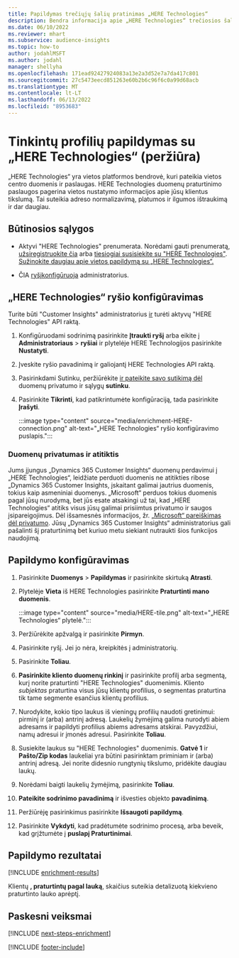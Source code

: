 ```yaml
---
title: Papildymas trečiųjų šalių pratinimas „HERE Technologies“
description: Bendra informacija apie „HERE Technologies“ trečiosios šalies papildymą.
ms.date: 06/10/2022
ms.reviewer: mhart
ms.subservice: audience-insights
ms.topic: how-to
author: jodahlMSFT
ms.author: jodahl
manager: shellyha
ms.openlocfilehash: 171ead92427924083a13e2a3d52e7a7da417c801
ms.sourcegitcommit: 27c5473eecd851263e60b2b6c96f6c0a99d68acb
ms.translationtype: MT
ms.contentlocale: lt-LT
ms.lasthandoff: 06/13/2022
ms.locfileid: "8953683"
---
```

# <a name="enrichment-of-customer-profiles-with-here-technologies-preview"></a>Tinkintų profilių papildymas su „HERE Technologies“ (peržiūra)

„HERE Technologies“ yra vietos platformos bendrovė, kuri pateikia vietos centro duomenis ir paslaugas. HERE Technologies duomenų praturtinimo paslaugos pagerina vietos nustatymo informacijos apie jūsų klientus tikslumą. Tai suteikia adreso normalizavimą, platumos ir ilgumos ištraukimą ir dar daugiau.

## <a name="prerequisites"></a>Būtinosios sąlygos

- Aktyvi "HERE Technologies" prenumerata. Norėdami gauti prenumeratą, [užsiregistruokite čia](https://developer.here.com/sign-up?utm_medium=referral&utm_source=Microsoft-Dynamics-CI&create=Freemium-Basic) arba [tiesiogiai susisiekite su "HERE Technologies"](https://developer.here.com/help?utm_medium=referral&utm_source=Microsoft-Dynamics-CI#how-can-we-help-you). [Sužinokite daugiau apie vietos papildymą su „HERE Technologies“.](https://developer.here.com/location-enrichment?cid=Dev-MicrosoftDynamics-DB-0-Dev-&utm_source=MicrosoftDynamics&utm_medium=referral&utm_campaign=Online_Dev_ReferralMicrosoft)

- ČIA [ryšį](connections.md)[konfigūruoja](#configure-the-connection-for-here-technologies) administratorius.

## <a name="configure-the-connection-for-here-technologies"></a>„HERE Technologies“ ryšio konfigūravimas

Turite būti "Customer Insights" administratorius [ir](permissions.md#admin) turėti aktyvų "HERE Technologies" API raktą.

1. Konfigūruodami sodrinimą pasirinkite **Įtraukti ryšį** arba eikite į **Administratoriaus** > **ryšiai** ir plytelėje HERE Technologijos pasirinkite **Nustatyti**.

1. Įveskite ryšio pavadinimą ir galiojantį HERE Technologies API raktą.

1. Pasirinkdami Sutinku, peržiūrėkite [ir pateikite savo sutikimą dėl](#data-privacy-and-compliance) duomenų privatumo ir sąlygų **sutinku**.

1. Pasirinkite **Tikrinti**, kad patikrintumėte konfigūraciją, tada pasirinkite **Įrašyti**.

   :::image type="content" source="media/enrichment-HERE-connection.png" alt-text="„HERE Technologies“ ryšio konfigūravimo puslapis.":::

### <a name="data-privacy-and-compliance"></a>Duomenų privatumas ir atitiktis

Jums įjungus „Dynamics 365 Customer Insights“ duomenų perdavimui į „HERE Technologies“, leidžiate perduoti duomenis ne atitikties ribose „Dynamics 365 Customer Insights, įskaitant galimai jautrius duomenis, tokius kaip asmeniniai duomenys. „Microsoft“ perduos tokius duomenis pagal jūsų nurodymą, bet jūs esate atsakingi už tai, kad „HERE Technologies“ atitiks visus jūsų galimai prisiimtus privatumo ir saugos įsipareigojimus. Dėl išsamesnės informacijos, žr. [„Microsoft“ pareiškimas dėl privatumo](https://go.microsoft.com/fwlink/?linkid=396732).
Jūsų „Dynamics 365 Customer Insights“ administratorius gali pašalinti šį praturtinimą bet kuriuo metu siekiant nutraukti šios funkcijos naudojimą.

## <a name="configure-the-enrichment"></a>Papildymo konfigūravimas

1. Pasirinkite **Duomenys** > **Papildymas** ir pasirinkite skirtuką **Atrasti**.

1. Plytelėje **Vieta** iš HERE Technologies pasirinkite **Praturtinti mano duomenis**.

   :::image type="content" source="media/HERE-tile.png" alt-text="„HERE Technologies“ plytelė.":::

1. Peržiūrėkite apžvalgą ir pasirinkite **Pirmyn**.

1. Pasirinkite ryšį. Jei jo nėra, kreipkitės į administratorių.

1. Pasirinkite **Toliau**.

1. **Pasirinkite kliento duomenų rinkinį** ir pasirinkite profilį arba segmentą, kurį norite praturtinti "HERE Technologies" duomenimis. Kliento *subjektas* praturtina visus jūsų klientų profilius, o segmentas praturtina tik tame segmente esančius klientų profilius.

1. Nurodykite, kokio tipo laukus iš vieningų profilių naudoti gretinimui: pirminį ir (arba) antrinį adresą. Laukelių žymėjimą galima nurodyti abiem adresams ir papildyti profilius abiems adresams atskirai. Pavyzdžiui, namų adresui ir įmonės adresui. Pasirinkite **Toliau**.

1. Susiekite laukus su "HERE Technologies" duomenimis. **Gatvė 1** ir **Pašto/Zip kodas** laukeliai yra būtini pasirinktam priminiam ir (arba) antrinį adresą. Jei norite didesnio rungtynių tikslumo, pridėkite daugiau laukų.

1. Norėdami baigti laukelių žymėjimą, pasirinkite **Toliau**.

1. **Pateikite sodrinimo pavadinimą** ir išvesties objekto **pavadinimą**.

1. Peržiūrėję pasirinkimus pasirinkite **Išsaugoti papildymą**.

1. Pasirinkite **Vykdyti**, kad pradėtumėte sodrinimo procesą, arba beveik, kad grįžtumėte į **puslapį Praturtinimai**.

## <a name="enrichment-results"></a>Papildymo rezultatai

[!INCLUDE [enrichment-results](includes/enrichment-results.md)]

Klientų **, praturtintų pagal lauką**, skaičius suteikia detalizuotą kiekvieno praturtinto lauko aprėptį.

## <a name="next-steps"></a>Paskesni veiksmai

[!INCLUDE [next-steps-enrichment](includes/next-steps-enrichment.md)]

[!INCLUDE [footer-include](includes/footer-banner.md)]
